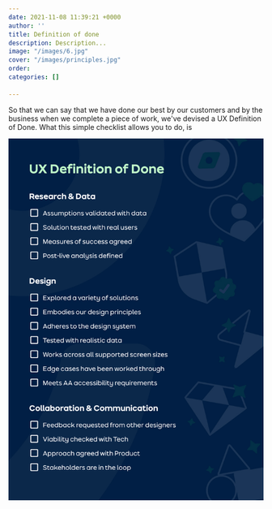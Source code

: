 ```yaml
---
date: 2021-11-08 11:39:21 +0000
author: ''
title: Definition of done
description: Description...
image: "/images/6.jpg"
cover: "/images/principles.jpg"
order: 
categories: []

---
```


So that we can say that we have done our best by our customers and by the business when we complete a piece of work, we've devised a UX Definition of Done. What this simple checklist allows you to do, is

![](/images/ux-definition-of-done.jpg)